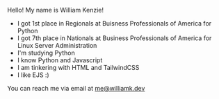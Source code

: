 Hello! My name is William Kenzie!

- I got 1st place in Regionals at Buisness Professionals of America for Python
- I got 7th place in Nationals at Business Professionals of America for Linux Server Administration
- I'm studying Python
- I know Python and Javascript
- I am tinkering with HTML and TailwindCSS
- I like EJS :)

You can reach me via email at me@williamk.dev
